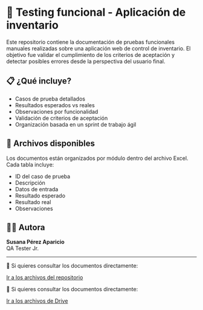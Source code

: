 # 🧪 Testing funcional - Aplicación de inventario

Este repositorio contiene la documentación de pruebas funcionales manuales realizadas sobre una aplicación web de control de inventario. El objetivo fue validar el cumplimiento de los criterios de aceptación y detectar posibles errores desde la perspectiva del usuario final.

## 📋 ¿Qué incluye?
- Casos de prueba detallados
- Resultados esperados vs reales
- Observaciones por funcionalidad
- Validación de criterios de aceptación
- Organización basada en un sprint de trabajo ágil

## 📂 Archivos disponibles
Los documentos están organizados por módulo dentro del archivo Excel. Cada tabla incluye:
- ID del caso de prueba
- Descripción
- Datos de entrada
- Resultado esperado
- Resultado real
- Observaciones

## 👩‍💻 Autora
**Susana Pérez Aparicio**  
QA Tester Jr.

---

🔗 Si quieres consultar los documentos directamente:  

[Ir a los archivos del repositorio](https://github.com/susy05399/testing-funcional-inventario/tree/main/docs)

🔗 Si quieres consultar los documentos directamente:

[Ir a los archivos de Drive](https://docs.google.com/spreadsheets/d/1hM57t_a_QQQCo3LjBD63332rmsH6QCfe/edit?gid=1899960451#gid=1899960451)

